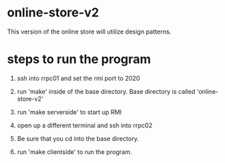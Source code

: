 # online-store-v2
This version of the online store will utilize design patterns.

# steps to run the program

1. ssh into rrpc01 and set the rmi port to 2020

2. run 'make' inside of the base directory. Base directory is called 'online-store-v2'

3. run 'make serverside' to start up RMI

4. open up a different terminal and ssh into rrpc02 

5. Be sure that you cd into the base directory. 

6. run 'make clientside' to run the program. 